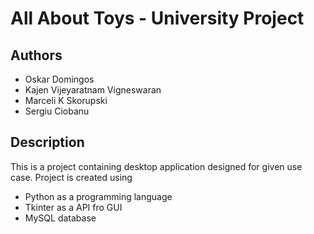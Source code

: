 # All About Toys - University Project

## Authors
- Oskar Domingos
- Kajen Vijeyaratnam Vigneswaran
- Marceli K Skorupski
- Sergiu Ciobanu


## Description
This is a project containing desktop application designed for given use case.
Project is created using 
- Python as a programming language
- Tkinter as a API fro GUI
- MySQL database

